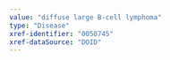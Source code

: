 ```yaml
---
value: "diffuse large B-cell lymphoma"
type: "Disease"
xref-identifier: "0050745"
xref-dataSource: "DOID"
---
```

